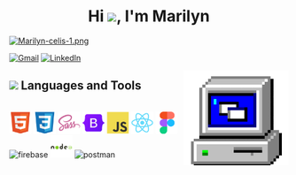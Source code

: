 <h1 align="center">Hi <img src="https://github.com/TheDudeThatCode/TheDudeThatCode/blob/master/Assets/Hi.gif" width="29px">, I'm Marilyn</h1>



[![Marilyn-celis-1.png](https://i.postimg.cc/3rycKnCr/Marilyn-celis-1.png)](https://postimg.cc/dDYB6Rxg)

[![Gmail](https://img.shields.io/badge/-GMAIL-D14836?style=for-the-badge&logo=gmail&logoColor=white)](marilyncelisgutierrez@gmail.com)
[![LinkedIn](https://img.shields.io/badge/-LINKEDIN-0077B5?style=for-the-badge&logo=linkedin&logoColor=white)](https://www.linkedin.com/in/marilyn-celis-3b0130214/)


<img align="right" alt="PC GIF" src="https://github.com/TheDudeThatCode/TheDudeThatCode/blob/master/Assets/PC.gif" width="190" />


## <img src="https://github.com/TheDudeThatCode/TheDudeThatCode/blob/master/Assets/Earth.gif" width="24px">  Languages and Tools

<br/>

<div >
  <img src="https://raw.githubusercontent.com/devicons/devicon/master/icons/html5/html5-original.svg" width="40" height="40" title="HTML">
  <img src="https://raw.githubusercontent.com/devicons/devicon/master/icons/css3/css3-original.svg" width="40" height="40" title="CSS">
  <img src="https://raw.githubusercontent.com/devicons/devicon/master/icons/sass/sass-original.svg" width="40" height="40" title="SASS">
  <img alt="Bootstrap" height="40" width="40" src="https://raw.githubusercontent.com/devicons/devicon/master/icons/bootstrap/bootstrap-original.svg"> 
  <img src="https://raw.githubusercontent.com/devicons/devicon/master/icons/javascript/javascript-original.svg" width="40" height="40" title="JavaScript">

  <img src="https://raw.githubusercontent.com/devicons/devicon/master/icons/react/react-original.svg" width="40" height="40" title="React"/>
    <img src="https://raw.githubusercontent.com/devicons/devicon/master/icons/figma/figma-original.svg" width="40" height="40" title="Figma">
     <img src="https://www.vectorlogo.zone/logos/firebase/firebase-icon.svg" alt="firebase" width="40" height="40"/>
     <img src="https://raw.githubusercontent.com/devicons/devicon/master/icons/nodejs/nodejs-original-wordmark.svg" alt="nodejs" width="40" height="40"/> 
     <img src="https://www.vectorlogo.zone/logos/getpostman/getpostman-icon.svg" alt="postman" width="40" height="40"/> 

</div>

<br/>




<!---
Here are some ideas to get you started:

- 🔭 I’m currently working on ...
- 🌱 I’m currently learning ...
- 👯 I’m looking to collaborate on ...
- 🤔 I’m looking for help with ...
- 💬 Ask me about ...
- 📫 How to reach me: ...
- 😄 Pronouns: ...
- ⚡ Fun fact: ...
-->
